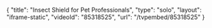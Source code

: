 {
    "title": "Insect Shield for Pet Professionals",
    "type": "solo",
    "layout": "iframe-static",
    "videoId": "85318525",
    "url": "\/tvpembed\/85318525"
}